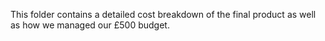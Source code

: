 This folder contains a detailed cost breakdown of the final product as well as how we managed our £500 budget.
